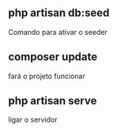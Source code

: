 ## php artisan db:seed

Comando para ativar o seeder

## composer update

fará o projeto funcionar

## php artisan serve

ligar o servidor



